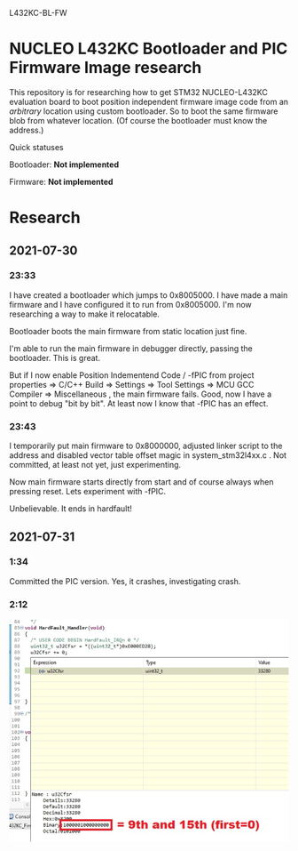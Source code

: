 L432KC-BL-FW


# NUCLEO L432KC Bootloader and PIC Firmware Image research

This repository is for researching how to get STM32 NUCLEO-L432KC evaluation board to boot position independent firmware image code from an *arbitrary* location using custom bootloader. So to boot the same firmware blob from whatever location. (Of course the bootloader must know the address.)

Quick statuses

Bootloader: **Not implemented**

Firmware: **Not implemented**


# Research

## 2021-07-30
### 23:33
I have created a bootloader which jumps to 0x8005000. I have made a main firmware and I have configured it to run from 0x8005000. I'm now researching a way to make it relocatable.

Bootloader boots the main firmware from static location just fine.

I'm able to run the main firmware in debugger directly, passing the bootloader. This is great.

But if I now enable Position Indementend Code / -fPIC from project properties => C/C++ Build => Settings => Tool Settings => MCU GCC Compiler => Miscellaneous , the main firmware fails. Good, now I have a point to debug "bit by bit". At least now I know that -fPIC has an effect.

### 23:43
I temporarily put main firmware to 0x8000000, adjusted linker script to the address and disabled vector table offset magic in system_stm32l4xx.c . Not committed, at least not yet, just experimenting.

Now main firmware starts directly from start and of course always when pressing reset. Lets experiment with -fPIC.

Unbelievable. It ends in hardfault!

## 2021-07-31

### 1:34
Committed the PIC version. Yes, it crashes, investigating crash.

### 2:12
![](cm4fw_001_hardfault_cfsr.jpg)
